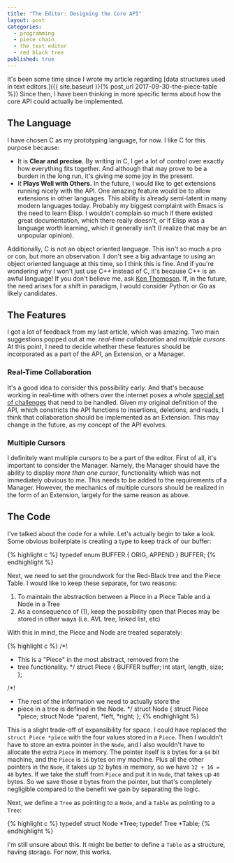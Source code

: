 ```yaml
---
title: "The Editor: Designing the Core API"
layout: post
categories:
  - programming
  - piece chain
  - the text editor
  - red black tree
published: true
---
```


It's been some time since I wrote my article regarding [data structures used in text editors.]({{ site.baseurl }}{% post_url 2017-09-30-the-piece-table %}) Since then, I have been thinking in more specific terms about how the core API could actually be implemented.  

## The Language

I have chosen C as my prototyping language, for now. I like C for this purpose because:
 
* It is **Clear and precise.** By writing in C, I get a lot of control over exactly how everything fits together. And although that may prove to be a burden in the long run, it's giving me some joy in the present.
* It **Plays Well with Others.** In the future, I would like to get extensions running nicely with the API. One amazing feature would be to allow extensions in other languages. This ability is already semi-latent in many modern languages today. Probably my biggest complaint with Emacs is the need to learn Elisp. I wouldn't complain so much if there existed great documentation, which there really doesn't, or if Elisp was a language worth learning, which it generally isn't (I realize that may be an unpopular opinion).

Additionally, C is not an object oriented language. This isn't so much a pro or con, but more an observation. I don't see a big advantage to using an object oriented language at this time, so I think this is fine. And if you're wondering why I won't just use C++ instead of C, it's because C++ is an awful language! If you don't believe me, ask [Ken Thompson](https://en.wikipedia.org/wiki/Ken_Thompson). If, in the future, the need arises for a shift in paradigm, I would consider Python or Go as likely candidates.  

## The Features

I got a lot of feedback from my last article, which was amazing. Two main suggestions popped out at me: *real-time collaboration* and *multiple cursors*. At this point, I need to decide whether these features should be incorporated as a part of the API, an Extension, or a Manager.

### Real-Time Collaboration

It's a good idea to consider this possibility early. And that's because working in real-time with others over the internet poses a whole [special set of challenges](https://en.wikipedia.org/wiki/Collaborative_real-time_editor#Technical_challenges) that need to be handled. Given my original definition of the API, which constricts the API functions to insertions, deletions, and reads, I think that collaboration should be implemented as an Extension. This may change in the future, as my concept of the API evolves.

### Multiple Cursors

I definitely want multiple cursors to be a part of the editor. First of all, it's important to consider the Manager. Namely, the Manager should have the ability to display *more than one cursor*, functionality which was not immediately obvious to me. This needs to be added to the requirements of a Manager. However, the mechanics of multiple cursors should be realized in the form of an Extension, largely for the same reason as above. 

## The Code

I've talked about the code for a while. Let's actually begin to take a look. Some obvious boilerplate is creating a type to keep track of our buffer:

{% highlight c %}
typedef enum BUFFER {
    ORIG,
    APPEND
} BUFFER;
{% endhighlight %}

Next, we need to set the groundwork for the Red-Black tree and the Piece Table. I would like to keep these separate, for two reasons:

1. To maintain the abstraction between a Piece in a Piece Table and a Node in a Tree
2. As a consequence of (1), keep the possibility open that Pieces may be stored in other ways (i.e. AVL tree, linked list, etc)

With this in mind, the Piece and Node are treated separately:

{% highlight c %}
/*!
 * This is a "Piece" in the most abstract, removed from the
 * tree functionality.
 */
struct Piece {
    BUFFER buffer;
    int start, length, size;
};

/*!
 * The rest of the information we need to actually store the 
 * piece in a tree is defined in the Node.
 */
struct Node {
    struct Piece *piece;
    struct Node *parent, *left, *right;
};
{% endhighlight %}

This is a slight trade-off of expansibility for space. I could have replaced the `struct Piece *piece` with the four values stored in a `Piece`. Then I wouldn't have to store an extra pointer in the `Node`, and I also wouldn't have to allocate the extra `Piece` in memory. The pointer itself is `8` bytes for a `64` bit machine, and the `Piece` is `16` bytes on my machine. Plus all the other pointers in the `Node`, it takes up `32` bytes in memory, so we have `32 + 16 = 48` bytes. If we take the stuff from `Piece` and put it in `Node`, that takes up `40` bytes. So we save those `8` bytes from the pointer, but that's completely negligible compared to the benefit we gain by separating the logic.  

Next, we define a `Tree` as pointing to a `Node`, and a `Table` as pointing to a `Tree`:  

{% highlight c %}
typedef struct Node *Tree;
typedef Tree *Table;
{% endhighlight %}

I'm still unsure about this. It might be better to define a `Table` as a structure, having storage. For now, this works. 


